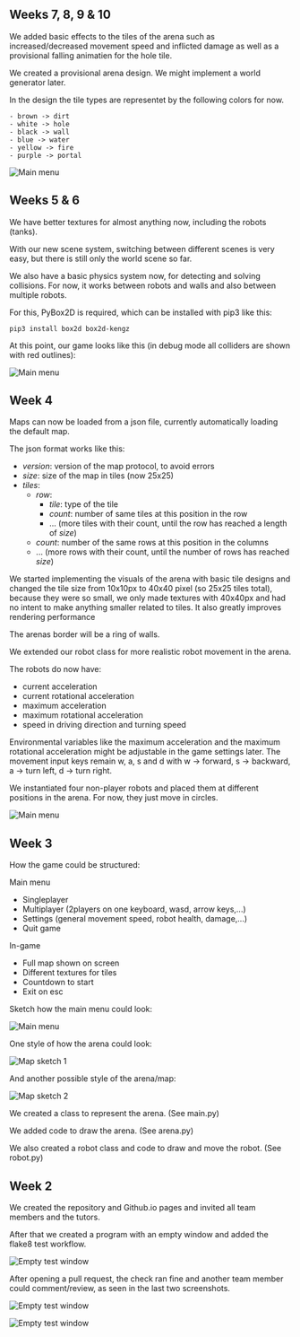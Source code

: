 ## Weeks 7, 8, 9 & 10

We added basic effects to the tiles of the arena such as increased/decreased movement speed and inflicted damage as well as a provisional falling animatien for the hole tile.

We created a provisional arena design. We might implement a world generator later.

In the design the tile types are representet by the following colors for now.

    - brown -> dirt
    - white -> hole
    - black -> wall
    - blue -> water
    - yellow -> fire
    - purple -> portal

![Main menu](/robo_arena_arena_design.png)



## Weeks 5 & 6

We have better textures for almost anything now, including the robots (tanks).

With our new scene system, switching between different scenes is very easy, but there is still only the world scene so far.

We also have a basic physics system now, for detecting and solving collisions. For now, it works between robots and walls and also between multiple robots.

For this, PyBox2D is required, which can be installed with pip3 like this:

`pip3 install box2d box2d-kengz`

At this point, our game looks like this (in debug mode all colliders are shown with red outlines):

![Main menu](/neue-textures-und-collision.png)

## Week 4

Maps can now be loaded from a json file, currently automatically loading the default map.

The json format works like this:

- *version*: version of the map protocol, to avoid errors
- *size*: size of the map in tiles (now 25x25)
- *tiles*:
    - *row*:
        - *tile*: type of the tile
        - *count*: number of same tiles at this position in the row
        - ... (more tiles with their count, until the row has reached a length of *size*)
    - *count*: number of the same rows at this position in the columns
    - ... (more rows with their count, until the number of rows has reached *size*)

We started implementing the visuals of the arena with basic tile designs and changed the tile size from 10x10px to 40x40 pixel
(so 25x25 tiles total), because they were so small, we only made textures with 40x40px and had no intent to make anything smaller related to tiles.
It also greatly improves rendering performance

The arenas border will be a ring of walls.

We extended our robot class for more realistic robot movement in the arena.

The robots do now have:

  - current acceleration
  - current rotational acceleration
  - maximum acceleration
  - maximum rotational acceleration
  - speed in driving direction and turning speed

Environmental variables like the maximum acceleration and the maximum rotational acceleration might be adjustable in the game settings later.
The movement input keys remain w, a, s and d with w -> forward, s -> backward, a -> turn left, d -> turn right.

We instantiated four non-player robots and placed them at different positions in the arena.
For now, they just move in circles.

![Main menu](/Arena_mit_4_Bots_und_Hintergrund.png)

## Week 3

How the game could be structured:

Main menu

  - Singleplayer
  - Multiplayer (2players on one keyboard, wasd, arrow keys,...)
  - Settings (general movement speed, robot health, damage,...)
  - Quit game

In-game

  - Full map shown on screen
  - Different textures for tiles
  - Countdown to start
  - Exit on esc

Sketch how the main menu could look:
  
![Main menu](/sketches/main-menu.png)

One style of how the arena could look:

![Map sketch 1](/sketches/map-kevin.png)

And another possible style of the arena/map:

![Map sketch 2](/sketches/map-johannes.png)

We created a class to represent the arena. (See main.py)

We added code to draw the arena. (See arena.py)

We also created a robot class and code to draw and move the robot. (See robot.py)

## Week 2

We created the repository and Github.io pages and invited all team members and the tutors.

After that we created a program with an empty window and added the flake8 test workflow.

![Empty test window](/main-window.png)

After opening a pull request, the check ran fine and another team member could comment/review, as seen in the last two screenshots.

![Empty test window](/pr-review-test-details.png)

![Empty test window](/flake8-details.png)
